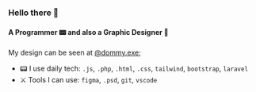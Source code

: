 ### Hello there 👋

#### A Programmer 📟 and also a Graphic Designer 🌸

My design can be seen at [@dommy.exe](https://www.instagram.com/dommy.exe/);<br>

- 📟 I use daily tech:  `.js`, `.php`, `.html`, `.css`, `tailwind`, `bootstrap`, `laravel`
- ⚔️ Tools I can use: `figma`, `.psd`, `git`, `vscode`

